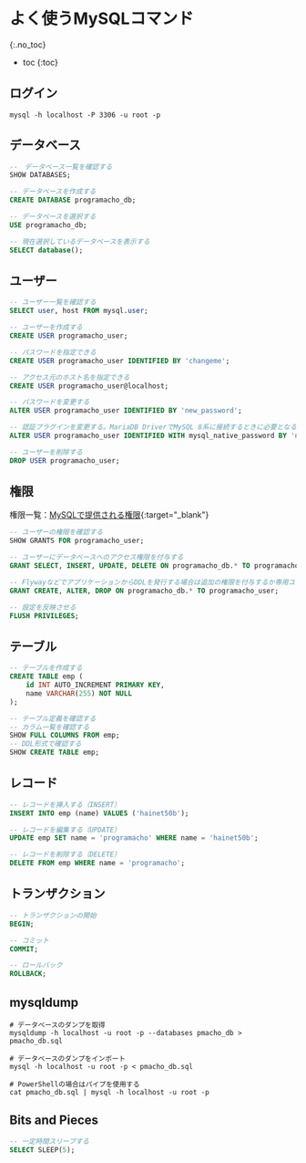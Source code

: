 # よく使うMySQLコマンド
{:.no_toc}

* toc
{:toc}

## ログイン
```shell
mysql -h localhost -P 3306 -u root -p
```

## データベース
```sql
--　データベース一覧を確認する
SHOW DATABASES;

-- データベースを作成する
CREATE DATABASE programacho_db;

-- データベースを選択する
USE programacho_db;

-- 現在選択しているデータベースを表示する
SELECT database();
```

## ユーザー
```sql
-- ユーザー一覧を確認する
SELECT user, host FROM mysql.user;

-- ユーザーを作成する
CREATE USER programacho_user;

-- パスワードを指定できる
CREATE USER programacho_user IDENTIFIED BY 'changeme';

-- アクセス元のホスト名を指定できる
CREATE USER programacho_user@localhost;

-- パスワードを変更する
ALTER USER programacho_user IDENTIFIED BY 'new_password';

-- 認証プラグインを変更する。MariaDB DriverでMySQL 8系に接続するときに必要となる。
ALTER USER programacho_user IDENTIFIED WITH mysql_native_password BY 'new_password';

-- ユーザーを削除する
DROP USER programacho_user;
```

## 権限
権限一覧：[MySQLで提供される権限](https://dev.mysql.com/doc/refman/8.0/ja/privileges-provided.html){:target="_blank"}

```sql
-- ユーザーの権限を確認する
SHOW GRANTS FOR programacho_user;

-- ユーザーにデータベースへのアクセス権限を付与する
GRANT SELECT, INSERT, UPDATE, DELETE ON programacho_db.* TO programacho_user;

-- FlywayなどでアプリケーションからDDLを発行する場合は追加の権限を付与するか専用ユーザーを発行する
GRANT CREATE, ALTER, DROP ON programacho_db.* TO programacho_user;

-- 設定を反映させる
FLUSH PRIVILEGES;
```

## テーブル
```sql
-- テーブルを作成する
CREATE TABLE emp (
    id INT AUTO_INCREMENT PRIMARY KEY,
    name VARCHAR(255) NOT NULL
);

-- テーブル定義を確認する
-- カラム一覧を確認する
SHOW FULL COLUMNS FROM emp;
-- DDL形式で確認する
SHOW CREATE TABLE emp;
```

## レコード
```sql
-- レコードを挿入する（INSERT）
INSERT INTO emp (name) VALUES ('hainet50b');

-- レコードを編集する（UPDATE）
UPDATE emp SET name = 'programacho' WHERE name = 'hainet50b';

-- レコードを削除する（DELETE）
DELETE FROM emp WHERE name = 'programacho';
```

## トランザクション
```sql
-- トランザクションの開始
BEGIN;

-- コミット
COMMIT;

-- ロールバック
ROLLBACK;
```

## mysqldump
```shell
# データベースのダンプを取得
mysqldump -h localhost -u root -p --databases pmacho_db > pmacho_db.sql

# データベースのダンプをインポート
mysql -h localhost -u root -p < pmacho_db.sql

# PowerShellの場合はパイプを使用する
cat pmacho_db.sql | mysql -h localhost -u root -p
```

## Bits and Pieces
```sql
-- 一定時間スリープする
SELECT SLEEP(5);
```
